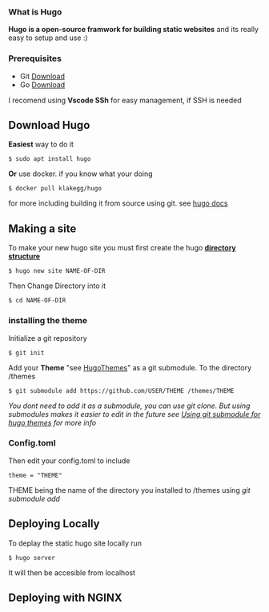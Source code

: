 ### What is Hugo

**Hugo is a open-source framwork for building static websites**
and its really easy to setup and use :)

### Prerequisites

- Git [Download](https://git-scm.com/book/en/v2/Getting-Started-Installing-Git)
- Go [Download](https://linuxhint.com/install-go-ubuntu-2/)

I recomend using **Vscode SSh** for easy management, if SSH is needed

## Download Hugo

**Easiest** way to do it
```
$ sudo apt install hugo
```

**Or** use docker. if you know what your doing
```
$ docker pull klakegg/hugo
```
for more including building it from source using git. see [hugo docs](https://gohugo.io/installation/) 

## Making a site

To make your new hugo site you must first create the hugo [**directory structure**](https://gohugo.io/getting-started/directory-structure/ )
```
$ hugo new site NAME-OF-DIR
```

Then Change Directory into it
```
$ cd NAME-OF-DIR
```

### installing the theme

Initialize a git repository
```
$ git init
```

Add your **Theme** "see [HugoThemes](https://themes.gohugo.io/)" as a git submodule. To the directory /themes
```
$ git submodule add https://github.com/USER/THEME /themes/THEME
```

*You dont need to add it as a submodule, you can use git clone. But using submodules makes it easier to edit in the future see [Using git submodule for hugo themes](https://www.andrewhoog.com/post/git-submodule-for-hugo-themes/) for more info*

### Config.toml

Then edit your config.toml to include
```
theme = "THEME"
```
THEME being the name of the directory you installed to /themes using *git submodule add*

## Deploying Locally

To deplay the static hugo site locally run
```
$ hugo server
```
It will then be accesible from localhost

## Deploying with NGINX



